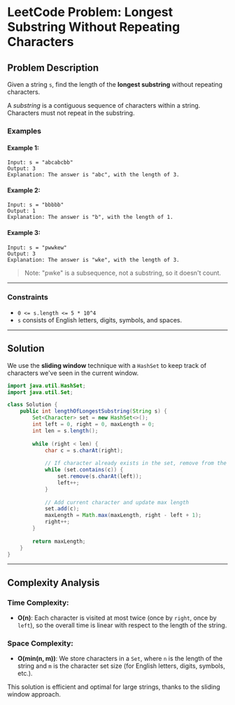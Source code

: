

# LeetCode Problem: Longest Substring Without Repeating Characters

## Problem Description

Given a string `s`, find the length of the **longest substring** without repeating characters.

A *substring* is a contiguous sequence of characters within a string. Characters must not repeat in the substring.

### Examples

#### Example 1:

```plaintext
Input: s = "abcabcbb"
Output: 3
Explanation: The answer is "abc", with the length of 3.
```

#### Example 2:

```plaintext
Input: s = "bbbbb"
Output: 1
Explanation: The answer is "b", with the length of 1.
```

#### Example 3:

```plaintext
Input: s = "pwwkew"
Output: 3
Explanation: The answer is "wke", with the length of 3.
```

> Note: "pwke" is a subsequence, not a substring, so it doesn't count.

---

### Constraints

* `0 <= s.length <= 5 * 10^4`
* `s` consists of English letters, digits, symbols, and spaces.

---

## Solution

We use the **sliding window** technique with a `HashSet` to keep track of characters we've seen in the current window.

```java
import java.util.HashSet;
import java.util.Set;

class Solution {
    public int lengthOfLongestSubstring(String s) {
        Set<Character> set = new HashSet<>();
        int left = 0, right = 0, maxLength = 0;
        int len = s.length();
        
        while (right < len) {
            char c = s.charAt(right);
            
            // If character already exists in the set, remove from the left
            while (set.contains(c)) {
                set.remove(s.charAt(left));
                left++;
            }
            
            // Add current character and update max length
            set.add(c);
            maxLength = Math.max(maxLength, right - left + 1);
            right++;
        }
        
        return maxLength;
    }
}
```

---

## Complexity Analysis

### Time Complexity:

* **O(n)**: Each character is visited at most twice (once by `right`, once by `left`), so the overall time is linear with respect to the length of the string.

### Space Complexity:

* **O(min(n, m))**: We store characters in a `Set`, where `n` is the length of the string and `m` is the character set size (for English letters, digits, symbols, etc.).

This solution is efficient and optimal for large strings, thanks to the sliding window approach.


